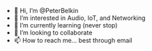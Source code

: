 - 👋 Hi, I’m @PeterBelkin
- 👀 I’m interested in Audio, IoT, and Networking
- 🌱 I’m currently learning (never stop)
- 💞️ I’m looking to collaborate
- 📫 How to reach me... best through email

<!---
PeterBelkin/PeterBelkin is a ✨ special ✨ repository because its `README.md` (this file) appears on your GitHub profile.
You can click the Preview link to take a look at your changes.
--->
